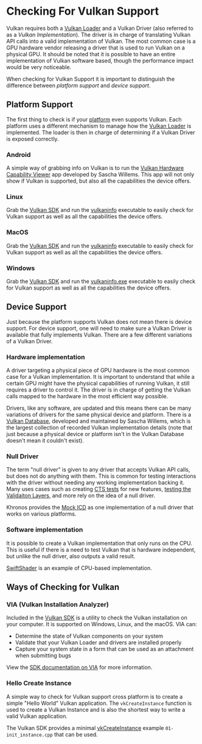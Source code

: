 # Checking For Vulkan Support

Vulkan requires both a [Vulkan Loader](./loader.md) and a Vulkan Driver (also referred to as a _Vulkan Implementation_). The driver is in charge of translating Vulkan API calls into a valid implementation of Vulkan. The most common case is a GPU hardware vendor releasing a driver that is used to run Vulkan on a physical GPU. It should be noted that it is possible to have an entire implementation of Vulkan software based, though the performance impact would be very noticeable.

When checking for Vulkan Support it is important to distinguish the difference between _platform support_ and _device support_.

## Platform Support

The first thing to check is if your [platform](./platforms.md) even supports Vulkan. Each platform uses a different mechanism to manage how the [Vulkan Loader](./loader.md) is implemented. The loader is then in charge of determining if a Vulkan Driver is exposed correctly.

### Android

A simple way of grabbing info on Vulkan is to run the [Vulkan Hardware Capability Viewer](https://play.google.com/store/apps/details?id=de.saschawillems.vulkancapsviewer&hl=en_US) app developed by Sascha Willems. This app will not only show if Vulkan is supported, but also all the capabilities the device offers.

### Linux

Grab the [Vulkan SDK](https://vulkan.lunarg.com/sdk/home#linux) and run the [vulkaninfo](https://vulkan.lunarg.com/doc/sdk/latest/linux/vulkaninfo.html) executable to easily check for Vulkan support as well as all the capabilities the device offers.

### MacOS

Grab the [Vulkan SDK](https://vulkan.lunarg.com/sdk/home#mac) and run the [vulkaninfo](https://vulkan.lunarg.com/doc/sdk/latest/mac/vulkaninfo.html) executable to easily check for Vulkan support as well as all the capabilities the device offers.

### Windows

Grab the [Vulkan SDK](https://vulkan.lunarg.com/sdk/home#windows) and run the [vulkaninfo.exe](https://vulkan.lunarg.com/doc/sdk/latest/windows/vulkaninfo.html) executable to easily check for Vulkan support as well as all the capabilities the device offers.

## Device Support

Just because the platform supports Vulkan does not mean there is device support. For device support, one will need to make sure a Vulkan Driver is available that fully implements Vulkan. There are a few different variations of a Vulkan Driver.

### Hardware implementation

A driver targeting a physical piece of GPU hardware is the most common case for a Vulkan implementation. It is important to understand that while a certain GPU might have the physical capabilities of running Vulkan, it still requires a driver to control it. The driver is in charge of getting the Vulkan calls mapped to the hardware in the most efficient way possible.

Drivers, like any software, are updated and this means there can be many variations of drivers for the same physical device and platform. There is a [Vulkan Database](https://vulkan.gpuinfo.org/), developed and maintained by Sascha Willems, which is the largest collection of recorded Vulkan implementation details (note that just because a physical device or platform isn't in the Vulkan Database doesn't mean it couldn't exist).

### Null Driver

The term "null driver" is given to any driver that accepts Vulkan API calls, but does not do anything with them. This is common for testing interactions with the driver without needing any working implementation backing it. Many uses cases such as creating [CTS tests](./vulkan_cts.md) for new features, [testing the Validaiton Layers](https://github.com/KhronosGroup/Vulkan-ValidationLayers/blob/master/docs/creating_tests.md#running-tests-on-devsim-and-mockicd), and more rely on the idea of a null driver.

Khronos provides the [Mock ICD](https://github.com/KhronosGroup/Vulkan-Tools/tree/master/icd) as one implementation of a null driver that works on various platforms.

### Software implementation

It is possible to create a Vulkan implementation that only runs on the CPU. This is useful if there is a need to test Vulkan that is hardware independent, but unlike the null driver, also outputs a valid result.

[SwiftShader](https://github.com/google/swiftshader) is an example of CPU-based implementation.

## Ways of Checking for Vulkan

### VIA (Vulkan Installation Analyzer)

Included in the [Vulkan SDK](https://vulkan.lunarg.com/sdk/home) is a utility to check the Vulkan installation on your computer. It is supported on Windows, Linux, and the macOS. VIA can:
 - Determine the state of Vulkan components on your system
 - Validate that your Vulkan Loader and drivers are installed properly
 - Capture your system state in a form that can be used as an attachment when submitting bugs

View the [SDK documentation on VIA](https://vulkan.lunarg.com/doc/sdk/latest/windows/via.html) for more information.

### Hello Create Instance

A simple way to check for Vulkan support cross platform is to create a simple "Hello World" Vulkan application. The `vkCreateInstance` function is used to create a Vulkan Instance and is also the shortest way to write a valid Vulkan application.

The Vulkan SDK provides a minimal [vkCreateInstance](https://vulkan.lunarg.com/doc/view/latest/windows/tutorial/html/01-init_instance.html) example `01-init_instance.cpp` that can be used.

